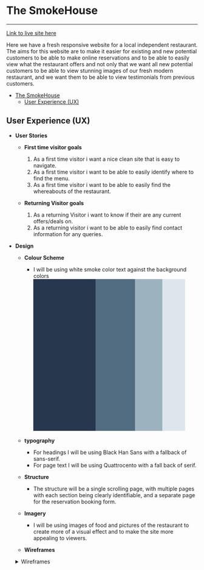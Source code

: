 # The SmokeHouse

------------
[Link to live site here]( https://craig-hudson.github.io/The-SmokeHouse/ "Link to live site here")

Here we have a fresh responsive website for a local independent restaurant.
The aims for this website are to make it easier for existing and new potential customers to be able to make online reservations and to be able to easily view what the restaurant offers and not only that we want all new potential customers to be able to view stunning images of our fresh modern restaurant, and we want them to be able to view testimonials from previous customers.

- [The SmokeHouse](#the-smokehouse)
  - [User Experience (UX)](#user-experience-ux)

## User Experience (UX)

- **User Stories**

  - **First time visitor goals**
    1. As a first time visitor i want a nice clean site that is easy to navigate.
    2. As a first time visitor i want to be able to easily identify where to find the menu.
    3. As a first time visitor i want to be able to easily find the whereabouts of the restaurant.

  - **Returning Visitor goals**
    1. As a returning Visitor i want to know if their are any current offers/deals on.
    2. As a returning visitor i want to be able to easily find contact information for any queries.

- **Design**

  - **Colour Scheme**
    - I will be using white smoke color text against the background colors
    ![color pallette](assets/readme-images/Color-Hunt-Palette-27374d526d829db2bfdde6ed.png)

  - **typography**
    - For headings I will be using Black Han Sans with a fallback of sans-serif.
    - For page text I will be using Quattrocento with a fall back of serif.

  - **Structure**
    - The structure will be a single scrolling page, with multiple pages with each section being clearly identifiable, and a separate page for the reservation booking form.

  - **Imagery**
    - I will be using images of food and pictures of the restaurant to create more of a visual effect and to make the site more appealing to viewers.

  - **Wireframes**
  <details>
    <summary>Wireframes</summary>

    ![Desktop home page wireframe](/assets/readme-images/desktop-home.png "desktop home page wireframe")
    ![Desktop reservation page wireframe](/assets/readme-images/desktop-reservation-page.png "desktop reservation wireframe")
    ![Tablet home page wireframe](/assets/readme-images/tablet-home.png "tablet home page wireframe")
    ![Tablet reservation page wireframe](/assets/readme-images/tablet-reservation-page.png "tablet reservation wireframe")
    ![Mobile home page wireframe](/assets/readme-images/mobile-home.png "mobile home wireframe")
    ![Mobile reservation page](/assets/readme-images/mobile-reservation-page.png "mobile reservation wireframe")
  </details>


